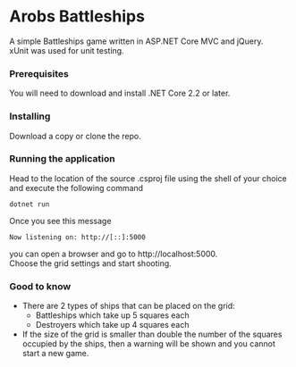 # Arobs Battleships

A simple Battleships game written in ASP.NET Core MVC and jQuery.  
xUnit was used for unit testing.

### Prerequisites

You will need to download and install .NET Core 2.2 or later.

### Installing

Download a copy or clone the repo.

### Running the application

Head to the location of the source .csproj file using the shell of your choice and execute the following command
```
dotnet run
```
Once you see this message
```
Now listening on: http://[::]:5000
```
you can open a browser and go to http://localhost:5000.  
Choose the grid settings and start shooting.

### Good to know
* There are 2 types of ships that can be placed on the grid:
    - Battleships which take up 5 squares each
    - Destroyers which take up 4 squares each
* If the size of the grid is smaller than double the number of the squares occupied by the ships, then a warning will be shown and you cannot start a new game.
